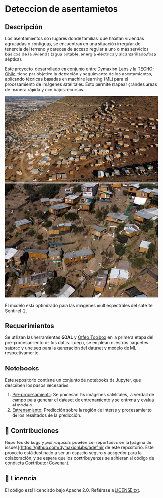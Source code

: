 # Deteccion de asentamietos

## Descripción

Los asentamientos son lugares donde familias, que habitan viviendas agrupadas o contiguas, se encuentran en una situación irregular de tenencia del terreno y carecen de acceso regular a uno o más servicios básicos de la vivienda (agua potable, energía eléctrica y alcantarillado/fosa séptica).


Este proyecto, desarrollado en conjunto entre Dymaxion Labs y la [TECHO-Chile](https://chile.techo.org//), tiene por objetivo la detección y seguimiento de los asentamientos, aplicando técnicas basadas en machine learning (ML) para el procesamiento de imágenes satelitales. Esto permite mapear grandes áreas de manera rápida y con bajos recursos.

![](img_readme/A.jpg)![](img_readme/B.jpg)

El modelo está optimizado para las imágenes multiespectrales del satélite Sentinel-2. 

## Requerimientos

Se utilizan las herramientas **GDAL** y [Orfeo Toolbox](https://www.orfeo-toolbox.org/) en la primera etapa del pre-procesamiento de los datos. Luego, se emplean nuestros paquetes [satproc](https://github.com/dymaxionlabs/satproc) y [unetseg](https://github.com/dymaxionlabs/satproc) para la generación del dataset y modelo de ML respectivamente.

## Notebooks

Este repositorio contiene un conjunto de notebooks de Jupyter, que describen los pasos necesarios:

1. [Pre-procesamiento](notebooks/1_Entrenamiento.ipynb): Se procesan las imágenes satelitales, la verdad de campo para generar el dataset de entrenamiento y se entrena y evalua el modelo. 
2. [Entrenamiento](notebooks/2_Prediccion.ipynb):  Predicción sobre la región de interés y procesamiento de los resultados de la predicción.


## :handshake: Contribuciones

Reportes de bugs y *pull requests* pueden ser reportados en la [página de issues](https://github.com/dymaxionlabs/adefinir de este repositorio. Este proyecto está destinado a ser un espacio seguro y acogedor para la colaboración, y se espera que los contribuyentes se adhieran al código de conducta [Contributor
Covenant](http://contributor-covenant.org).

## :page_facing_up: Licencia

El código está licenciado bajo Apache 2.0. Refiérase a [LICENSE.txt](LICENSE.txt).

